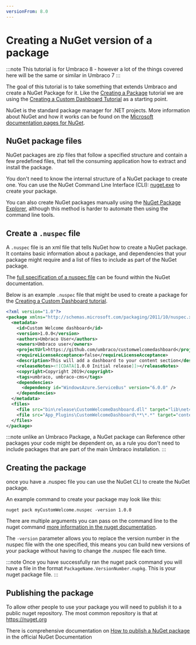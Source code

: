 ```yaml
---
versionFrom: 8.0
---
```


# Creating a NuGet version of a package

:::note
This tutorial is for Umbraco 8 - however a lot of the things covered here will be the same or similar in Umbraco 7
:::

The goal of this tutorial is to take something that extends Umbraco and create a NuGet Package for it. Like the [Creating a Package](../Creating-a-Package/index.md) tutorial we are using the [Creating a Custom Dashboard Tutorial](../../../Tutorials/Creating-a-Custom-Dashboard/index.md) as a starting point.

NuGet is the standard package manager for .NET projects. More information about NuGet and how it works can be found on the [Microsoft documentation pages for NuGet](https://docs.microsoft.com/en-us/nuget/what-is-nuget).

## NuGet package files

NuGet packages are zip files that follow a specified structure and contain a few predefined files, that tell the consuming application how to extract and install the package. 

You don't need to know the internal structure of a NuGet package to create one. You can use the NuGet Command Line Interface (CLI): [nuget.exe](https://www.nuget.org/downloads) to create your package.

You can also create NuGet packages manually using the [NuGet Package Explorer](https://github.com/NuGetPackageExplorer/NuGetPackageExplorer), although this method is harder to automate then using the command line tools. 

## Create a `.nuspec` file

A `.nuspec` file is an xml file that tells NuGet how to create a NuGet package. It contains basic information about a package, and dependencies that your package might require and a list of files to include as part of the NuGet package.

The [full specification of a nuspec file](https://docs.microsoft.com/en-us/nuget/reference/nuspec) can be found within the NuGet documentation. 

Below is an example `.nuspec` file that might be used to create a package for the [Creating a Custom Dashboard tutorial](../../../Tutorials/Creating-a-Custom-Dashboard/index.md). 

```xml
<?xml version="1.0"?>
<package xmlns="http://schemas.microsoft.com/packaging/2011/10/nuspec.xsd">
  <metadata>
    <id>Custom Welcome dashboard</id>
    <version>1.0.0</version>
    <authors>Umbraco User</authors>
    <owners>Umbraco user</owners>
    <projectUrl>https://github.com/umbraco/customwelcomedashboard</projectUrl>
    <requireLicenseAcceptance>false</requireLicenseAcceptance>
    <description>This will add a dashboard to your content section</description>
    <releaseNotes><![CDATA[1.0.0 Initial release]]></releaseNotes>
    <copyright>Copyright 2019</copyright>
    <tags>umbraco, umbraco-cms</tags>
    <dependencies>
      <dependency id="WindowsAzure.ServiceBus" version="6.0.0" />
    </dependencies>
  </metadata>
  <files>
    <file src="bin\release\CustomWelcomeDashboard.dll" target="lib\net462" />
    <file src="App_Plugins\CustomWelcomeDashboard\**\*.*" target="content\App_Plugins\CustomWelcomeDashboard" />
  </files>
</package>
```

:::note 
unlike an Umbraco Package, a NuGet package can Reference other packages your code might be dependent on, as a rule you don't need to include packages that are part of the main Umbraco installation.
:::

## Creating the package 
once you have a .nuspec file you can use the NuGet CLI to create the NuGet package. 

An example command to create your package may look like this:
```
nuget pack myCustomWelcome.nuspec -version 1.0.0 
```

There are multiple arguments you can pass on the command line to the nuget command [more information in the nuget documentation](https://docs.microsoft.com/en-us/nuget/reference/nuget-exe-cli-reference). 

The `-version` parameter allows you to replace the version number in the nuspec file with the one specified, this means you can build new versions of your package without having to change the .nuspec file each time.

:::note
Once you have successfully ran the nuget pack command you will have a file in the format `PackageName.VersionNumber.nupkg`. This is your nuget package file. 
:::

## Publishing the package 
To allow other people to use your package you will need to publish it to a public nuget repository. The most common repository is that at https://nuget.org

There is comprehensive documentation on [How to publish a NuGet package](https://docs.microsoft.com/en-us/nuget/nuget-org/publish-a-package) in the official NuGet Documentation
